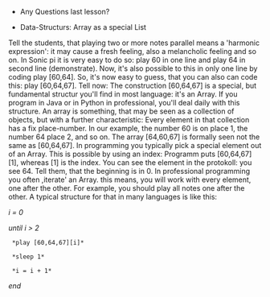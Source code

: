 * Any Questions last lesson?

* Data-Structurs: Array as a special List

Tell the students, that playing two or more notes  parallel means a 'harmonic expression': it may cause a fresh feeling,
also a melancholic feeling and so on. In Sonic pi it is very easy to do so: play 60 in one line and play 64 in second line (demonstrate).
Now, it's also possible to this in only one line by coding play [60,64]. So, it's now easy to guess, that you can also can code this:
play [60,64,67]. Tell now: The construction [60,64,67] is a special, but fundamental structur you'll find in most language:  it's an Array.
If you program in Java or in Python in professional, you'll deal daily with this structure. An array is something, that may be seen as a 
collection of objects, but with a further characteristic: Every element in that collection has a fix place-number. In our example, the 
number 60 is on place 1, the number 64 place 2, and so on. The array [64,60,67] is formally seen not the same as [60,64,67]. In programming
you typically pick a special element out of an Array. This is possible by using an index: Programm puts [60,64,67][1], whereas [1] is
the index. You can see the element in the protokoll: you see 64. Tell them, that the beginning is in 0.
In professional programming you often ,iterate' an Array. this means, you will work with every element, one after the other. For example,
you should play all notes one after the other. A typical structure for that in many languages is like this:


*i = 0*

*until i > 2*

     *play [60,64,67][i]*
     
     *sleep 1*
     
     *i = i + 1*
   
*end*
